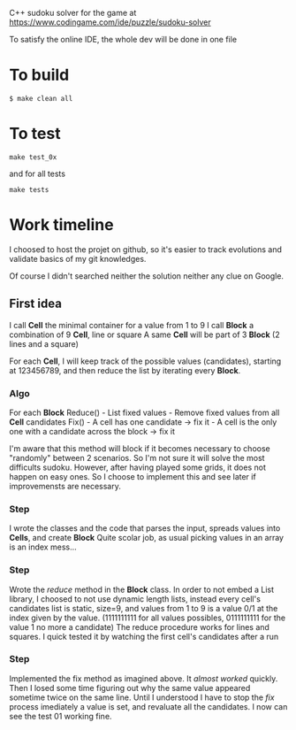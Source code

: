C++ sudoku solver for the game at https://www.codingame.com/ide/puzzle/sudoku-solver

To satisfy the online IDE, the whole dev will be done in one file

# To build
```
$ make clean all
```

# To test
```
make test_0x
```
and for all tests
```
make tests
```

# Work timeline
I choosed to host the projet on github, so it's easier to track evolutions and validate basics of my git knowledges.

Of course I didn't searched neither the solution neither any clue on Google.

## First idea
I call **Cell** the minimal container for a value from 1 to 9
I call **Block** a combination of 9 **Cell**, line or square
A same **Cell** will be part of 3 **Block** (2 lines and a square)

For each **Cell**, I will keep track of the possible values (candidates), starting at 123456789, and then reduce the list by iterating every **Block**.

### Algo
For each **Block**
    Reduce()
        - List fixed values
        - Remove fixed values from all **Cell** candidates
    Fix()
        - A cell has one candidate -> fix it
        - A cell is the only one with a candidate across the block -> fix it

I'm aware that this method will block if it becomes necessary to choose "randomly" between 2 scenarios. So I'm not sure it will solve the most difficults sudoku. However, after having played some grids, it does not happen on easy ones.
So I choose to implement this and see later if improvemensts are necessary.

### Step
I wrote the classes and the code that parses the input, spreads values into **Cells**, and create **Block**
Quite scolar job, as usual picking values in an array is an index mess...

### Step
Wrote the *reduce* method in the **Block** class.
In order to not embed a List library, I choosed to not use dynamic length lists, instead every cell's candidates list is static, size=9, and values from 1 to 9 is a value 0/1 at the index given by the value.
(1111111111 for all values possibles, 0111111111 for the value 1 no more a candidate)
The reduce procedure works for lines and squares.
I quick tested it by watching the first cell's candidates after a run 

### Step
Implemented the fix method as imagined above.
It *almost worked* quickly. Then I losed some time figuring out why the same value appeared sometime twice on the same line. Until I understood I have to stop the *fix* process imediately a value is set, and revaluate all the candidates.
I now can see the test 01 working fine.



